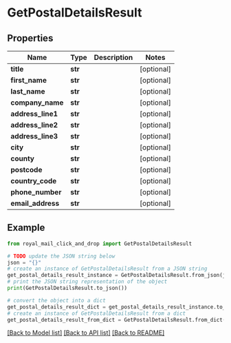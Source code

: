 # GetPostalDetailsResult


## Properties

Name | Type | Description | Notes
------------ | ------------- | ------------- | -------------
**title** | **str** |  | [optional] 
**first_name** | **str** |  | [optional] 
**last_name** | **str** |  | [optional] 
**company_name** | **str** |  | [optional] 
**address_line1** | **str** |  | [optional] 
**address_line2** | **str** |  | [optional] 
**address_line3** | **str** |  | [optional] 
**city** | **str** |  | [optional] 
**county** | **str** |  | [optional] 
**postcode** | **str** |  | [optional] 
**country_code** | **str** |  | [optional] 
**phone_number** | **str** |  | [optional] 
**email_address** | **str** |  | [optional] 

## Example

```python
from royal_mail_click_and_drop import GetPostalDetailsResult

# TODO update the JSON string below
json = "{}"
# create an instance of GetPostalDetailsResult from a JSON string
get_postal_details_result_instance = GetPostalDetailsResult.from_json(json)
# print the JSON string representation of the object
print(GetPostalDetailsResult.to_json())

# convert the object into a dict
get_postal_details_result_dict = get_postal_details_result_instance.to_dict()
# create an instance of GetPostalDetailsResult from a dict
get_postal_details_result_from_dict = GetPostalDetailsResult.from_dict(get_postal_details_result_dict)
```
[[Back to Model list]](../README_AUTO.md#documentation-for-models) [[Back to API list]](../README_AUTO.md#documentation-for-api-endpoints) [[Back to README]](../README_AUTO.md)


